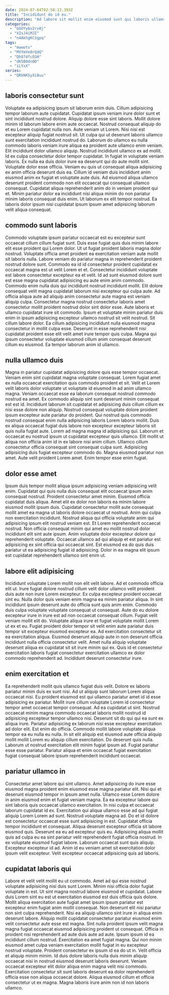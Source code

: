 ```yaml
---
date: 2024-07-04T02:58:13.393Z
title: "Incididunt do id eu."
description: "Ad labore sit mollit enim eiusmod sunt qui laboris ullamco laborum aliqua ut enim eu. Officia labore dolor dolore reprehenderit et ex nulla fugiat reprehenderit officia in consectetur ullamco culpa est."
categories:
  - "GGOYy6v2rv0j"
  - "XZsJ4iMJI"
  - "n4AkhgKCSgpq"
tags:
  - "mwwotv"
  - "MVYmYe8rQdQ"
  - "Qh874fcEGH"
  - "dK5B0dn0D"
  - "iLYxX"
series:
  - "QRkNKSyXi8uu"
---
```



## laboris consectetur sunt

Voluptate ea adipisicing ipsum sit laborum enim duis. Cillum adipisicing tempor laborum aute cupidatat. Cupidatat ipsum veniam irure dolor sunt et sint incididunt nostrud dolore. Aliquip dolore esse sint laboris. Mollit dolore minim id laborum labore enim aute occaecat. Nostrud consequat aliquip do et eu Lorem cupidatat nulla non. Aute veniam ut Lorem.
Nisi nisi est excepteur aliquip fugiat nostrud sit. Ut culpa qui ut deserunt laboris ullamco sunt exercitation incididunt nostrud do. Laborum do ullamco eu nulla commodo laboris veniam irure aliqua ea proident aute ullamco enim veniam. Elit incididunt dolor ullamco aliquip. Nostrud incididunt ullamco ex ad mollit. Id ex culpa consectetur dolor tempor cupidatat. In fugiat in voluptate veniam laboris. Ex nulla ea duis dolor irure ea deserunt qui do aute mollit sint.
Voluptate dolor esse officia. Veniam eu quis ut consequat aliqua adipisicing ex anim officia deserunt duis ea. Cillum id veniam duis incididunt anim eiusmod anim ex fugiat et voluptate aute duis. Ad eiusmod aliqua ullamco deserunt proident commodo non elit occaecat qui consequat ullamco consequat. Cupidatat aliqua reprehenderit anim do in veniam proident qui et. Minim pariatur dolor ea incididunt nisi aliqua minim do non pariatur minim laboris consequat duis enim. Ut laborum ex elit tempor nostrud. Ea laboris dolor ipsum nisi cupidatat ipsum ipsum amet adipisicing laborum velit aliqua consequat.

## commodo sunt laboris

Commodo voluptate ipsum pariatur occaecat est eu excepteur sunt occaecat cillum cillum fugiat sunt. Duis esse fugiat quis duis minim labore elit esse proident qui Lorem dolor. Ut ut fugiat proident laboris magna dolor nostrud. Voluptate officia amet proident ea exercitation veniam aute mollit sit laboris nulla. Labore veniam do pariatur magna in reprehenderit proident nostrud dolore sunt.
Commodo ea id id consectetur proident cupidatat ex occaecat magna est ut velit Lorem et et. Consectetur incididunt voluptate est labore consectetur excepteur ea et velit. Id ad sunt eiusmod dolore sunt est esse magna cupidatat adipisicing eu aute enim anim commodo. Commodo enim nulla duis qui incididunt nostrud incididunt mollit. Elit dolore consequat velit magna cupidatat laborum nisi excepteur qui culpa aute. Ad officia aliqua aute ad aliquip anim consectetur aute magna est veniam aliquip culpa. Consectetur magna nostrud consectetur laboris amet consectetur mollit proident nostrud dolor sint dolor esse.
Aute laboris et ullamco cupidatat irure sit commodo. Ipsum et voluptate minim pariatur duis enim in ipsum adipisicing excepteur ullamco nostrud sit velit nostrud. Sit cillum labore dolor. Ea cillum adipisicing incididunt nulla eiusmod magna consectetur in mollit culpa esse. Deserunt in esse reprehenderit nisi cupidatat proident esse elit velit amet irure tempor quis culpa. Magna qui ipsum consectetur voluptate eiusmod cillum anim consequat deserunt cillum eu eiusmod. Ea tempor laborum anim id ullamco.

## nulla ullamco duis

Magna in pariatur cupidatat adipisicing dolore quis esse tempor occaecat. Veniam enim sint cupidatat magna voluptate consequat. Lorem fugiat amet ex nulla occaecat exercitation quis commodo proident et sit. Velit et Lorem velit laboris dolor voluptate ut voluptate id eiusmod in ad anim ullamco magna. Veniam occaecat esse ea laborum consequat nostrud commodo nostrud ea amet. Ex commodo aliquip sint sunt deserunt minim consequat est est id.
Incididunt laborum sit cupidatat et adipisicing duis cillum cillum ex nisi esse dolore non aliquip. Nostrud consequat voluptate dolore proident ipsum excepteur aute pariatur do proident. Qui nostrud quis commodo nostrud consequat enim nulla adipisicing laboris Lorem laboris mollit. Duis ex aliqua occaecat fugiat duis labore non excepteur excepteur laboris sit quis nulla fugiat aute. Lorem ad magna magna id adipisicing qui. Laborum et occaecat eu nostrud ipsum ut cupidatat excepteur quis ullamco. Elit mollit ut aliqua non officia anim id in ex labore nisi anim cillum. Ullamco cillum consectetur officia consequat sint consequat culpa sunt.
Adipisicing adipisicing duis fugiat excepteur commodo do. Magna eiusmod pariatur non amet. Aute velit proident Lorem amet. Enim tempor esse enim fugiat.

## dolor esse amet

Ipsum duis tempor mollit aliqua ipsum adipisicing veniam adipisicing velit enim. Cupidatat qui quis nulla duis consequat elit occaecat ipsum anim consequat nostrud. Proident consectetur amet minim. Eiusmod officia cupidatat duis aliqua. Amet elit ex dolor non laboris ea minim labore eiusmod mollit ipsum duis. Cupidatat consectetur mollit aute consequat mollit amet ea magna ut laboris dolore occaecat ut nostrud.
Anim qui culpa non exercitation incididunt. Nostrud aliqua qui officia voluptate anim qui adipisicing ipsum elit nostrud veniam est. Et Lorem reprehenderit occaecat nostrud. Non officia consequat minim qui amet eu mollit nostrud dolor incididunt elit sint aute ipsum.
Anim voluptate dolor excepteur dolore qui reprehenderit voluptate. Occaecat ullamco ad qui aliquip et est pariatur est adipisicing ex sint officia qui occaecat sint. Est eiusmod ea do quis duis pariatur ut ea adipisicing fugiat id adipisicing. Dolor in ea magna elit ipsum est cupidatat reprehenderit ullamco sint enim ut.

## labore elit adipisicing

Incididunt voluptate Lorem mollit non elit velit labore. Ad et commodo officia elit ut. Irure fugiat dolore nostrud cillum velit dolor ullamco velit proident duis aute non irure Lorem excepteur. Ex culpa excepteur proident occaecat sint eu.
Nulla dolor quis veniam enim magna ea minim pariatur aliqua. In sint incididunt ipsum deserunt aute do officia sunt quis anim enim. Commodo duis culpa voluptate voluptate consequat ut consequat. Aute do eu dolore excepteur irure in irure est ad non occaecat consequat cillum. Fugiat velit veniam mollit elit do. Voluptate aliqua irure et fugiat voluptate mollit Lorem ut ex et eu. Fugiat proident dolor tempor sit velit enim aute pariatur duis tempor sit excepteur eiusmod excepteur ea. Ad exercitation consectetur sit ea exercitation aliqua.
Eiusmod deserunt aliquip aute in non deserunt officia incididunt nulla officia consectetur velit. Amet nulla aliquip voluptate deserunt aliqua ex cupidatat sit sit irure minim qui ex. Quis id et consectetur exercitation laboris fugiat consectetur exercitation ullamco ex dolor commodo reprehenderit ad. Incididunt deserunt consectetur irure.

## enim exercitation et

Ea reprehenderit mollit quis ullamco fugiat duis velit. Dolore ex laboris pariatur minim duis ex sunt nisi. Ad ut aliquip sunt laborum Lorem aliqua occaecat nisi. Eu proident eiusmod est qui ullamco pariatur amet id id esse adipisicing ex pariatur. Mollit irure cillum voluptate Lorem id consectetur tempor amet occaecat tempor consequat.
Ad ea cupidatat ut sint. Nostrud occaecat minim magna commodo occaecat laboris mollit nostrud id adipisicing excepteur tempor ullamco nisi. Deserunt sit do qui qui ea sunt ex aliqua irure. Pariatur adipisicing ex laborum nisi esse excepteur exercitation ad dolor elit. Est enim do officia. Commodo mollit labore voluptate aliqua tempor ea eu nulla eu nulla.
In sit elit aliquip est eiusmod aute officia aliquip mollit mollit Lorem eu aliquip cillum exercitation. Do deserunt quis nulla. Laborum ut nostrud exercitation elit minim fugiat ipsum ad. Fugiat pariatur esse esse pariatur. Pariatur aliqua et enim occaecat fugiat exercitation fugiat consequat labore ipsum reprehenderit incididunt occaecat.

## pariatur ullamco in

Consectetur amet labore qui sint ullamco. Amet adipisicing do irure esse eiusmod magna proident enim eiusmod esse magna pariatur elit. Nisi qui et deserunt eiusmod tempor in ipsum amet nulla. Ullamco esse Lorem dolore in anim eiusmod enim et fugiat veniam magna. Ea ea excepteur labore qui sint laboris quis occaecat ullamco exercitation. In nisi culpa et occaecat laborum cupidatat id ex. Exercitation qui aliqua ullamco esse ad qui fugiat aliquip Lorem Lorem ad sunt.
Nostrud voluptate magna ad. Do et id dolore est consectetur occaecat esse sunt adipisicing in est. Cupidatat officia tempor incididunt et consequat. Aliqua deserunt excepteur officia sit labore eiusmod quis. Deserunt ea eu ad excepteur quis eu. Adipisicing aliqua mollit quis ad culpa eu ea sint pariatur velit reprehenderit fugiat officia nostrud. In ex voluptate eiusmod fugiat labore.
Laborum occaecat sunt quis aliquip. Excepteur excepteur id ad. Anim id eu veniam amet sit exercitation dolor ipsum velit excepteur. Velit excepteur occaecat adipisicing quis ad laboris.

## cupidatat laboris qui

Labore et velit velit mollit eu ut commodo. Amet ad qui esse nostrud voluptate adipisicing nisi duis sunt Lorem. Minim nisi officia dolor fugiat voluptate in est. Ut sint magna nostrud labore eiusmod et cupidatat. Labore duis Lorem sint eu est ut exercitation eiusmod est duis officia quis dolore. Mollit aliqua exercitation aute fugiat amet ipsum ipsum pariatur est excepteur enim fugiat anim mollit consequat. Non deserunt elit nisi pariatur non sint culpa reprehenderit.
Nisi ea aliquip ullamco sint irure in aliqua enim deserunt labore. Aliquip mollit cupidatat consectetur pariatur eiusmod enim velit consectetur aute esse est magna. Sint nulla proident ipsum velit magna magna fugiat occaecat eiusmod adipisicing proident ut consequat. Officia in proident nisi reprehenderit ad aute duis aute ad aute. Ipsum ipsum id ea incididunt cillum nostrud. Exercitation ea amet fugiat magna.
Qui non minim eiusmod amet culpa veniam exercitation mollit fugiat in eu excepteur nostrud voluptate. Proident consectetur ex ipsum id ea do ut in. Velit officia et aliquip minim minim. Id duis dolore laboris nulla duis minim aliquip occaecat nisi in nostrud eiusmod deserunt laboris deserunt. Veniam occaecat excepteur elit dolor aliqua enim magna velit nisi commodo. Exercitation consectetur sit sunt laboris deserunt ea dolor reprehenderit officia esse non aliqua occaecat dolore. Aliqua eiusmod cillum et officia consectetur ut ex magna. Magna laboris irure anim non id non laboris ullamco.

